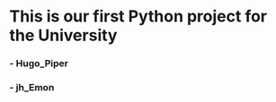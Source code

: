 
<h1> This is our first Python project for the University </h1>
<h3> - Hugo_Piper </h3>
<h3> - jh_Emon </h3>
